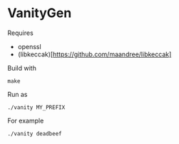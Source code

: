 # VanityGen

Requires

   - openssl
   - (libkeccak)[https://github.com/maandree/libkeccak]

Build with

	make

Run as

    ./vanity MY_PREFIX

For example

	./vanity deadbeef
